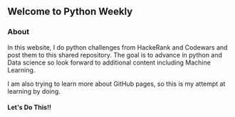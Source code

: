 ## Welcome to Python Weekly

### About
In this website, I do python challenges from HackeRank and Codewars and post them to this shared repository. The goal is to advance in python and Data science so look forward to additional content including Machine Learning.

I am also trying to learn more about GitHub pages, so this is my attempt at learning by doing.

#### Let's Do This!!
